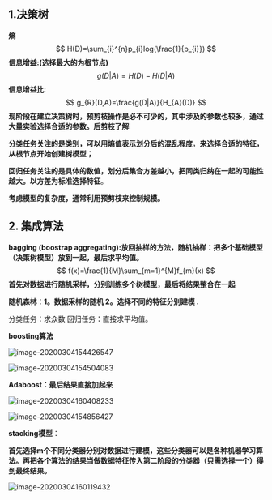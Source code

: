 ## **1.决策树**

**熵**
$$
H(D)=\sum_{i}^{n}p_{i}log(\frac{1}{p_{i}})
$$
**信息增益:(选择最大的为根节点)**
$$
g(D|A)=H(D)-H(D|A)
$$
**信息增益比**:
$$
g_{R}(D,A)=\frac{g(D|A)}{H_{A}(D)}
$$
**现阶段在建立决策树时，预剪枝操作是必不可少的，其中涉及的参数也较多，通过大量实验选择合适的参数。后剪枝了解**

**分类任务关注的是类别，可以用熵值表示划分后的混乱程度**，**来选择合适的特征，从根节点开始创建树模型；**

**回归任务关注的是具体的数值，划分后集合方差越小，把同类归纳在一起的可能性越大。以方差为标准选择特征**。

**考虑模型的复杂度，通常利用预剪枝来控制规模。**

## **2. 集成算法**

**bagging       (boostrap aggregating):放回抽样的方法，随机抽样：把多个基础模型（决策树模型）放到一起，最后求平均值。**
$$
f(x)=\frac{1}{M}\sum_{m=1}^{M}f_{m}(x)
$$
**首先对数据进行随机采样，分别训练多个树模型，最后将结果整合在一起**

**随机森林**：**1。数据采样的随机 2。选择不同的特征分别建模 .**

分类任务：求众数 回归任务：直接求平均值。

**boosting算法**

![image-20200304154426547](C:\Users\Dragon.liu\AppData\Roaming\Typora\typora-user-images\image-20200304154426547.png)

![image-20200304154504083](C:\Users\Dragon.liu\AppData\Roaming\Typora\typora-user-images\image-20200304154504083.png)

**Adaboost：最后结果直接加起来**

![image-20200304160408233](C:\Users\Dragon.liu\AppData\Roaming\Typora\typora-user-images\image-20200304160408233.png)

![image-20200304154856427](C:\Users\Dragon.liu\AppData\Roaming\Typora\typora-user-images\image-20200304154856427.png)

**stacking模型**：

**首先选择m个不同分类器分别对数据进行建模，这些分类器可以是各种机器学习算法。再把各个算法的结果当做数据特征传入第二阶段的分类器（只需选择一个）得到最终结果。**

![image-20200304160119432](C:\Users\Dragon.liu\AppData\Roaming\Typora\typora-user-images\image-20200304160119432.png)